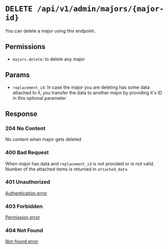 # `DELETE /api/v1/admin/majors/{major-id}`
You can delete a major using this endpoint.


## Permissions
- `majors.delete`: to delete any major

## Params

- `replacement_id`: In case the major you are deleting has some data attached to it, you transfer the data to another major by providing it's ID in this optional parameter

## Response

### 204 No Content
 No content when major gets deleted

### 400 Bad Request
 When major has data and `replacement_id` is not provided or is not valid. Number of the attached items is returned in `attached_data`.

### 401 Unauthorized
 [Authentication error](../../authentication-errors.md)

### 403 Forbidden
 [Permission error](../../permission-errors.md)

### 404 Not Found
 [Not-found error](../../not-found-errors.md)
